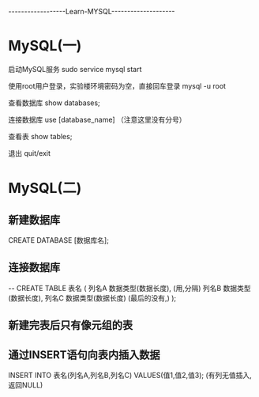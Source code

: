 ------------------Learn-MYSQL--------------------
# MySQL(一)

启动MySQL服务
sudo service mysql start

使用root用户登录，实验楼环境密码为空，直接回车登录
mysql -u root

查看数据库
show databases;

连接数据库
use [database_name]  （注意这里没有分号）

查看表
show tables;

退出
quit/exit

# MySQL(二)

## 新建数据库
CREATE DATABASE [数据库名];

## 连接数据库
--
  CREATE TABLE 表名
  (
  列名A 数据类型(数据长度),           (用,分隔)
  列名B 数据类型(数据长度),
  列名C 数据类型(数据长度)             (最后的没有,)
  );

## 新建完表后只有像元组的表
## 通过INSERT语句向表内插入数据
INSERT INTO 表名(列名A,列名B,列名C) VALUES(值1,值2,值3);    (有列无值插入,返回NULL)

